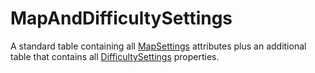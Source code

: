 # MapAndDifficultySettings

A standard table containing all [MapSettings](runtime:MapSettings) attributes plus an additional table that contains all [DifficultySettings](runtime:DifficultySettings) properties.

